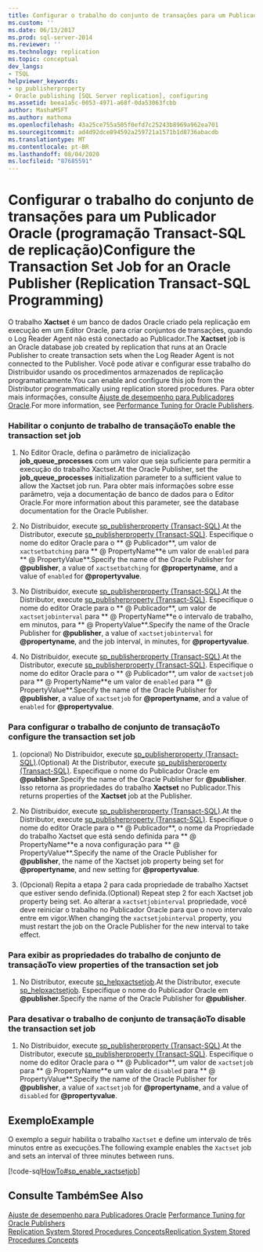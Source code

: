 ```yaml
---
title: Configurar o trabalho do conjunto de transações para um Publicador Oracle (Programação Transact-SQL de replicação) | Microsoft Docs
ms.custom: ''
ms.date: 06/13/2017
ms.prod: sql-server-2014
ms.reviewer: ''
ms.technology: replication
ms.topic: conceptual
dev_langs:
- TSQL
helpviewer_keywords:
- sp_publisherproperty
- Oracle publishing [SQL Server replication], configuring
ms.assetid: beea1a5c-0053-4971-a68f-0da53063fcbb
author: MashaMSFT
ms.author: mathoma
ms.openlocfilehash: 43a25ce755a505f0efd7c25243b8969a962ea701
ms.sourcegitcommit: ad4d92dce894592a259721a1571b1d8736abacdb
ms.translationtype: MT
ms.contentlocale: pt-BR
ms.lasthandoff: 08/04/2020
ms.locfileid: "87685591"
---
```

# <a name="configure-the-transaction-set-job-for-an-oracle-publisher-replication-transact-sql-programming"></a><span data-ttu-id="6aab5-102">Configurar o trabalho do conjunto de transações para um Publicador Oracle (programação Transact-SQL de replicação)</span><span class="sxs-lookup"><span data-stu-id="6aab5-102">Configure the Transaction Set Job for an Oracle Publisher (Replication Transact-SQL Programming)</span></span>
  <span data-ttu-id="6aab5-103">O trabalho **Xactset** é um banco de dados Oracle criado pela replicação em execução em um Editor Oracle, para criar conjuntos de transações, quando o Log Reader Agent não está conectado ao Publicador.</span><span class="sxs-lookup"><span data-stu-id="6aab5-103">The **Xactset** job is an Oracle database job created by replication that runs at an Oracle Publisher to create transaction sets when the Log Reader Agent is not connected to the Publisher.</span></span> <span data-ttu-id="6aab5-104">Você pode ativar e configurar esse trabalho do Distribuidor usando os procedimentos armazenados de replicação programaticamente.</span><span class="sxs-lookup"><span data-stu-id="6aab5-104">You can enable and configure this job from the Distributor programmatically using replication stored procedures.</span></span> <span data-ttu-id="6aab5-105">Para obter mais informações, consulte [Ajuste de desempenho para Publicadores Oracle](../non-sql/performance-tuning-for-oracle-publishers.md).</span><span class="sxs-lookup"><span data-stu-id="6aab5-105">For more information, see [Performance Tuning for Oracle Publishers](../non-sql/performance-tuning-for-oracle-publishers.md).</span></span>  
  
### <a name="to-enable-the-transaction-set-job"></a><span data-ttu-id="6aab5-106">Habilitar o conjunto de trabalho de transação</span><span class="sxs-lookup"><span data-stu-id="6aab5-106">To enable the transaction set job</span></span>  
  
1.  <span data-ttu-id="6aab5-107">No Editor Oracle, defina o parâmetro de inicialização **job_queue_processes** com um valor que seja suficiente para permitir a execução do trabalho Xactset.</span><span class="sxs-lookup"><span data-stu-id="6aab5-107">At the Oracle Publisher, set the **job_queue_processes** initialization parameter to a sufficient value to allow the Xactset job run.</span></span> <span data-ttu-id="6aab5-108">Para obter mais informações sobre esse parâmetro, veja a documentação de banco de dados para o Editor Oracle.</span><span class="sxs-lookup"><span data-stu-id="6aab5-108">For more information about this parameter, see the database documentation for the Oracle Publisher.</span></span>  
  
2.  <span data-ttu-id="6aab5-109">No Distribuidor, execute [sp_publisherproperty &#40;Transact-SQL&#41;](/sql/relational-databases/system-stored-procedures/sp-publisherproperty-transact-sql).</span><span class="sxs-lookup"><span data-stu-id="6aab5-109">At the Distributor, execute [sp_publisherproperty &#40;Transact-SQL&#41;](/sql/relational-databases/system-stored-procedures/sp-publisherproperty-transact-sql).</span></span> <span data-ttu-id="6aab5-110">Especifique o nome do editor Oracle para o \*\* \@ Publicador**, um valor de `xactsetbatching` para \*\* \@ PropertyName**e um valor de `enabled` para \*\* \@ PropertyValue\*\*.</span><span class="sxs-lookup"><span data-stu-id="6aab5-110">Specify the name of the Oracle Publisher for **\@publisher**, a value of `xactsetbatching` for **\@propertyname**, and a value of `enabled` for **\@propertyvalue**.</span></span>  
  
3.  <span data-ttu-id="6aab5-111">No Distribuidor, execute [sp_publisherproperty &#40;Transact-SQL&#41;](/sql/relational-databases/system-stored-procedures/sp-publisherproperty-transact-sql).</span><span class="sxs-lookup"><span data-stu-id="6aab5-111">At the Distributor, execute [sp_publisherproperty &#40;Transact-SQL&#41;](/sql/relational-databases/system-stored-procedures/sp-publisherproperty-transact-sql).</span></span> <span data-ttu-id="6aab5-112">Especifique o nome do editor Oracle para o \*\* \@ Publicador**, um valor de `xactsetjobinterval` para \*\* \@ PropertyName**e o intervalo de trabalho, em minutos, para \*\* \@ PropertyValue\*\*.</span><span class="sxs-lookup"><span data-stu-id="6aab5-112">Specify the name of the Oracle Publisher for **\@publisher**, a value of `xactsetjobinterval` for **\@propertyname**, and the job interval, in minutes, for **\@propertyvalue**.</span></span>  
  
4.  <span data-ttu-id="6aab5-113">No Distribuidor, execute [sp_publisherproperty &#40;Transact-SQL&#41;](/sql/relational-databases/system-stored-procedures/sp-publisherproperty-transact-sql).</span><span class="sxs-lookup"><span data-stu-id="6aab5-113">At the Distributor, execute [sp_publisherproperty &#40;Transact-SQL&#41;](/sql/relational-databases/system-stored-procedures/sp-publisherproperty-transact-sql).</span></span> <span data-ttu-id="6aab5-114">Especifique o nome do editor Oracle para o \*\* \@ Publicador**, um valor de `xactsetjob` para \*\* \@ PropertyName**e um valor de `enabled` para \*\* \@ PropertyValue\*\*.</span><span class="sxs-lookup"><span data-stu-id="6aab5-114">Specify the name of the Oracle Publisher for **\@publisher**, a value of `xactsetjob` for **\@propertyname**, and a value of `enabled` for **\@propertyvalue**.</span></span>  
  
### <a name="to-configure-the-transaction-set-job"></a><span data-ttu-id="6aab5-115">Para configurar o trabalho de conjunto de transação</span><span class="sxs-lookup"><span data-stu-id="6aab5-115">To configure the transaction set job</span></span>  
  
1.  <span data-ttu-id="6aab5-116">(opcional) No Distribuidor, execute [sp_publisherproperty &#40;Transact-SQL&#41;](/sql/relational-databases/system-stored-procedures/sp-publisherproperty-transact-sql).</span><span class="sxs-lookup"><span data-stu-id="6aab5-116">(Optional) At the Distributor, execute [sp_publisherproperty &#40;Transact-SQL&#41;](/sql/relational-databases/system-stored-procedures/sp-publisherproperty-transact-sql).</span></span> <span data-ttu-id="6aab5-117">Especifique o nome do Publicador Oracle em **\@publisher**.</span><span class="sxs-lookup"><span data-stu-id="6aab5-117">Specify the name of the Oracle Publisher for **\@publisher**.</span></span> <span data-ttu-id="6aab5-118">Isso retorna as propriedades do trabalho **Xactset** no Publicador.</span><span class="sxs-lookup"><span data-stu-id="6aab5-118">This returns properties of the **Xactset** job at the Publisher.</span></span>  
  
2.  <span data-ttu-id="6aab5-119">No Distribuidor, execute [sp_publisherproperty &#40;Transact-SQL&#41;](/sql/relational-databases/system-stored-procedures/sp-publisherproperty-transact-sql).</span><span class="sxs-lookup"><span data-stu-id="6aab5-119">At the Distributor, execute [sp_publisherproperty &#40;Transact-SQL&#41;](/sql/relational-databases/system-stored-procedures/sp-publisherproperty-transact-sql).</span></span> <span data-ttu-id="6aab5-120">Especifique o nome do editor Oracle para o \*\* \@ Publicador**, o nome da Propriedade do trabalho Xactset que está sendo definida para \*\* \@ PropertyName**e a nova configuração para \*\* \@ PropertyValue\*\*.</span><span class="sxs-lookup"><span data-stu-id="6aab5-120">Specify the name of the Oracle Publisher for **\@publisher**, the name of the Xactset job property being set for **\@propertyname**, and new setting for **\@propertyvalue**.</span></span>  
  
3.  <span data-ttu-id="6aab5-121">(Opcional) Repita a etapa 2 para cada propriedade de trabalho Xactset que estiver sendo definida.</span><span class="sxs-lookup"><span data-stu-id="6aab5-121">(Optional) Repeat step 2 for each Xactset job property being set.</span></span> <span data-ttu-id="6aab5-122">Ao alterar a `xactsetjobinterval` propriedade, você deve reiniciar o trabalho no Publicador Oracle para que o novo intervalo entre em vigor.</span><span class="sxs-lookup"><span data-stu-id="6aab5-122">When changing the `xactsetjobinterval` property, you must restart the job on the Oracle Publisher for the new interval to take effect.</span></span>  
  
### <a name="to-view-properties-of-the-transaction-set-job"></a><span data-ttu-id="6aab5-123">Para exibir as propriedades do trabalho de conjunto de transação</span><span class="sxs-lookup"><span data-stu-id="6aab5-123">To view properties of the transaction set job</span></span>  
  
1.  <span data-ttu-id="6aab5-124">No Distributor, execute [sp_helpxactsetjob](/sql/relational-databases/system-stored-procedures/sp-helpxactsetjob-transact-sql).</span><span class="sxs-lookup"><span data-stu-id="6aab5-124">At the Distributor, execute [sp_helpxactsetjob](/sql/relational-databases/system-stored-procedures/sp-helpxactsetjob-transact-sql).</span></span> <span data-ttu-id="6aab5-125">Especifique o nome do Publicador Oracle em **\@publisher**.</span><span class="sxs-lookup"><span data-stu-id="6aab5-125">Specify the name of the Oracle Publisher for **\@publisher**.</span></span>  
  
### <a name="to-disable-the-transaction-set-job"></a><span data-ttu-id="6aab5-126">Para desativar o trabalho de conjunto de transação</span><span class="sxs-lookup"><span data-stu-id="6aab5-126">To disable the transaction set job</span></span>  
  
1.  <span data-ttu-id="6aab5-127">No Distribuidor, execute [sp_publisherproperty &#40;Transact-SQL&#41;](/sql/relational-databases/system-stored-procedures/sp-publisherproperty-transact-sql).</span><span class="sxs-lookup"><span data-stu-id="6aab5-127">At the Distributor, execute [sp_publisherproperty &#40;Transact-SQL&#41;](/sql/relational-databases/system-stored-procedures/sp-publisherproperty-transact-sql).</span></span> <span data-ttu-id="6aab5-128">Especifique o nome do editor Oracle para o \*\* \@ Publicador**, um valor de `xactsetjob` para \*\* \@ PropertyName**e um valor de `disabled` para \*\* \@ PropertyValue\*\*.</span><span class="sxs-lookup"><span data-stu-id="6aab5-128">Specify the name of the Oracle Publisher for **\@publisher**, a value of `xactsetjob` for **\@propertyname**, and a value of `disabled` for **\@propertyvalue**.</span></span>  
  
## <a name="example"></a><span data-ttu-id="6aab5-129">Exemplo</span><span class="sxs-lookup"><span data-stu-id="6aab5-129">Example</span></span>  
 <span data-ttu-id="6aab5-130">O exemplo a seguir habilita o trabalho `Xactset` e define um intervalo de três minutos entre as execuções.</span><span class="sxs-lookup"><span data-stu-id="6aab5-130">The following example enables the `Xactset` job and sets an interval of three minutes between runs.</span></span>  
  
 [!code-sql[HowTo#sp_enable_xactsetjob](../../../snippets/tsql/SQL15/replication/howto/tsql/enablexactsetjob.sql#sp_enable_xactsetjob)]  
  
## <a name="see-also"></a><span data-ttu-id="6aab5-131">Consulte Também</span><span class="sxs-lookup"><span data-stu-id="6aab5-131">See Also</span></span>  
 <span data-ttu-id="6aab5-132">[Ajuste de desempenho para Publicadores Oracle](../non-sql/performance-tuning-for-oracle-publishers.md) </span><span class="sxs-lookup"><span data-stu-id="6aab5-132">[Performance Tuning for Oracle Publishers](../non-sql/performance-tuning-for-oracle-publishers.md) </span></span>  
 [<span data-ttu-id="6aab5-133">Replication System Stored Procedures Concepts</span><span class="sxs-lookup"><span data-stu-id="6aab5-133">Replication System Stored Procedures Concepts</span></span>](../concepts/replication-system-stored-procedures-concepts.md)  
  
  
